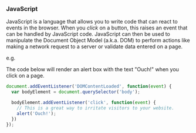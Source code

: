 ### JavaScript

JavaScript is a language that allows you to write code that can react to events
in the browser. When you *click* on a button, this raises an event that can be
handled by JavaScript code. JavaScript can then be used to manipulate the
Document Object Model (a.k.a. DOM) to perform actions like making a network
request to a server or validate data entered on a page.

e.g.

The code below will render an alert box with the text "Ouch!" when you click
on a page.

```javascript
document.addEventListener('DOMContentLoaded', function(event) {
  var bodyElement = document.querySelector('body');

  bodyElement.addEventListener('click', function(event) {
    // This is a great way to irritate visitors to your website.
    alert('Ouch!');
  })
});
```

<!--
TODO::
* `fetch()` data from the server.
* JSON API
* JSON
* REST
* variables
* datatypes
* functions
* events
-->
